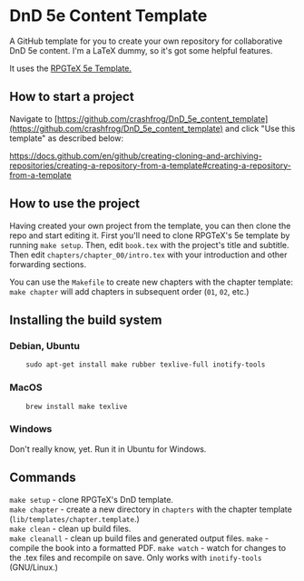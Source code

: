 # DnD 5e Content Template
A GitHub template for you to create your own repository for collaborative DnD 5e content. I'm a LaTeX dummy, so it's got some helpful features.

It uses the [RPGTeX 5e Template.](https://github.com/rpgtex/DND-5e-LaTeX-Template)

## How to start a project

Navigate to [https://github.com/crashfrog/DnD_5e_content_template](https://github.com/crashfrog/DnD_5e_content_template) and click "Use this template" as described below:

https://docs.github.com/en/github/creating-cloning-and-archiving-repositories/creating-a-repository-from-a-template#creating-a-repository-from-a-template

## How to use the project

Having created your own project from the template, you can then clone the repo and start editing it. First you'll need to clone RPGTeX's 5e template by running `make setup`. Then, edit `book.tex` with the project's title and subtitle. Then edit `chapters/chapter_00/intro.tex` with your introduction and other forwarding sections.

You can use the `Makefile` to create new chapters with the chapter template: `make chapter` will add chapters in subsequent order (`01`, `02`, etc.)

## Installing the build system

### Debian, Ubuntu
```
    sudo apt-get install make rubber texlive-full inotify-tools
```

### MacOS
```
    brew install make texlive
```

### Windows
Don't really know, yet. Run it in Ubuntu for Windows.

## Commands

`make setup` - clone RPGTeX's DnD template.  
`make chapter` - create a new directory in `chapters` with the chapter template (`lib/templates/chapter.template`.)  
`make clean` - clean up build files.  
`make cleanall` - clean up build files and generated output files.
`make` - compile the book into a formatted PDF.
`make watch` - watch for changes to the .tex files and recompile on save. Only works with `inotify-tools` (GNU/Linux.)